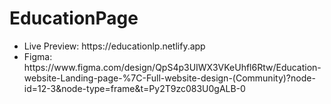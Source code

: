 # EducationPage

<ul>
  <li>Live Preview: https://educationlp.netlify.app </li>

  <li>Figma: https://www.figma.com/design/QpS4p3UIWX3VKeUhfl6Rtw/Education-website-Landing-page-%7C-Full-website-design-(Community)?node-id=12-3&node-type=frame&t=Py2T9zc083U0gALB-0
      </li>
</ul>
